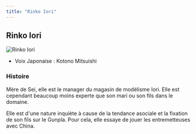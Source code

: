 ```yaml
---
title: "Rinko Iori"
---
```


Rinko Iori
----------


![Rinko Iori](/images/stories/saga/gundambf/persos/rinko.png)


* Voix Japonaise : Kotono Mitsuishi


### Histoire


Mère de Sei, elle est le manager du magasin de modélisme Iori. Elle est cependant beaucoup moins experte que son mari ou son fils dans le domaine.


Elle est d'une nature inquiète à cause de la tendance asociale et la fixation de son fils sur le Gunpla. Pour cela, elle essaye de jouer les entremetteuses avec China.


